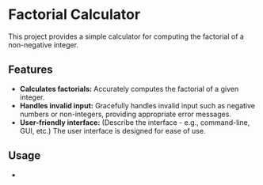 # Factorial Calculator

This project provides a simple calculator for computing the factorial of a non-negative integer.

## Features

* **Calculates factorials:**  Accurately computes the factorial of a given integer.
* **Handles invalid input:**  Gracefully handles invalid input such as negative numbers or non-integers, providing appropriate error messages.
* **User-friendly interface:**  (Describe the interface -  e.g., command-line, GUI, etc.)  The user interface is designed for ease of use.

## Usage



*  